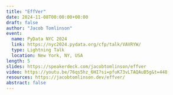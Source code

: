 ```yaml
---
title: "EffVer"
date: 2024-11-08T00:00:00+00:00
draft: false
author: "Jacob Tomlinson"
event:
  name: PyData NYC 2024
  link: https://nyc2024.pydata.org/cfp/talk/VAVRYW/
  type: Lightning Talk
  location: New York, NY, USA
length: 5
slides: https://speakerdeck.com/jacobtomlinson/effver
video: https://youtu.be/76qs5hz_6HI?si=pfuK73vLTAQAuB5g&t=448
resources: https://jacobtomlinson.dev/effver/
abstract: false
---
```

